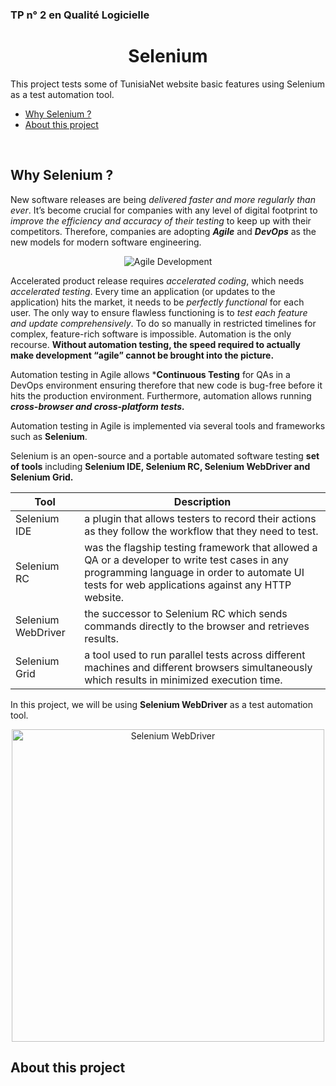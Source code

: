 ### TP n° 2 en Qualité Logicielle
<h1 align=center >
  Selenium
</h1>

This project tests some of TunisiaNet website basic features using Selenium as a test automation tool.
<br/>

   - [Why Selenium ?](#why-selenium)
   - [About this project](#about-this-project)

<br/>

## Why Selenium ?

New software releases are being *delivered faster and more regularly than ever*. It’s become crucial for companies with any level of digital footprint to *improve the efficiency and accuracy of their testing* to keep up with their competitors. Therefore, companies are adopting ***Agile*** and ***DevOps*** as the new models for modern software engineering.
<p align="center" >
  <img src="https://blog.crisp.se/wp-content/uploads/2016/01/Making-sense-of-MVP-.jpg" alt="Agile Development" >
</p>

Accelerated product release requires *accelerated coding*, which needs *accelerated testing*. Every time an application (or updates to the application) hits the market, it needs to be *perfectly functional* for each user. The only way to ensure flawless functioning is to *test each feature and update comprehensively*. To do so manually in restricted timelines for complex, feature-rich software is impossible. Automation is the only recourse.
**Without automation testing, the speed required to actually make development “agile” cannot be brought into the picture.**

Automation testing in Agile allows ***Continuous Testing** for QAs in a DevOps environment ensuring therefore that new code is bug-free before it hits the production environment. Furthermore, automation allows running ***cross-browser and cross-platform tests.***

Automation testing in Agile is implemented via several tools and frameworks such as **Selenium**.

Selenium is an open-source and a portable automated software testing **set of tools** including **Selenium IDE, Selenium RC, Selenium WebDriver and Selenium Grid.**

| Tool | Description |
| ---- | ---------- |
| Selenium IDE | a plugin that allows testers to record their actions as they follow the workflow that they need to test. |
| Selenium RC | was the flagship testing framework that allowed a QA or a developer to write test cases in any programming language in order to automate UI tests for web applications against any HTTP website. |
| Selenium WebDriver | the successor to Selenium RC which sends commands directly to the browser and retrieves results. |
| Selenium Grid | a tool used to run parallel tests across different machines and different browsers simultaneously which results in minimized execution time. |

In this project, we will be using **Selenium WebDriver** as a test automation tool.
<p align="center" >
  <img src="https://miro.medium.com/max/1400/1*PnLanw3IjqroPUYgExnHYw.png" alt="Selenium WebDriver" height="500">
</p>

## About this project
